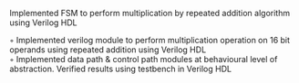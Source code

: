 Implemented FSM to perform multiplication by repeated addition algorithm using Verilog HDL

◦ Implemented verilog module to perform multiplication operation on 16 bit operands using repeated addition using Verilog HDL  
◦ Implemented data path & control path modules at behavioural level of abstraction. Verified results using testbench in Verilog HDL

